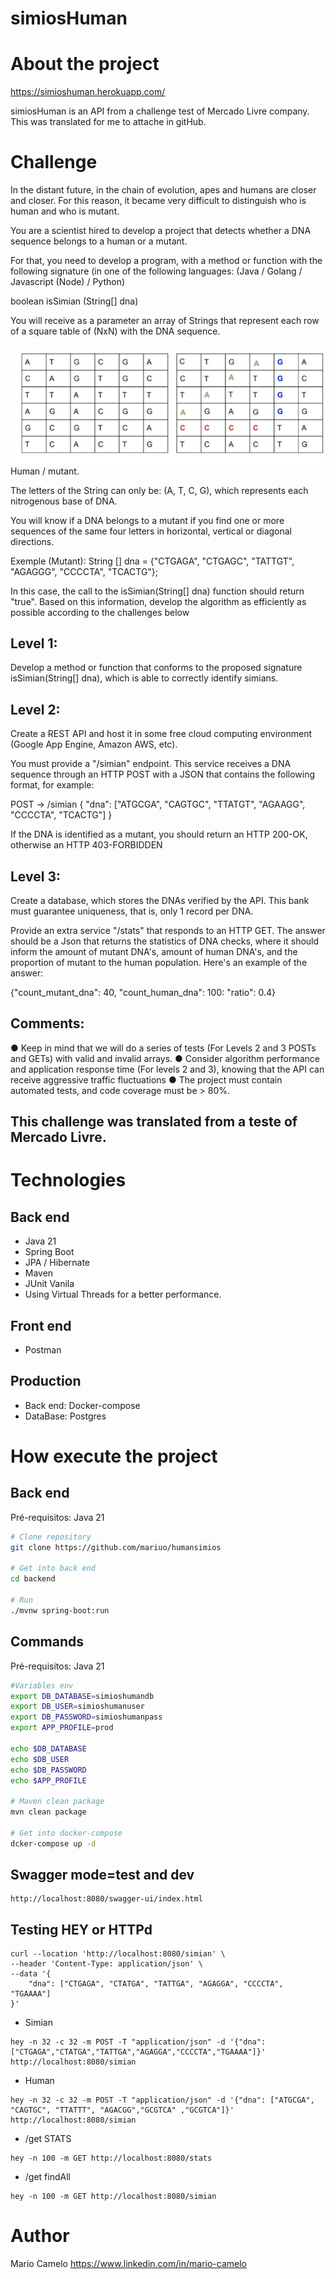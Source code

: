 # simiosHuman

# About the project
https://simioshuman.herokuapp.com/

simiosHuman is an API from a challenge test of Mercado Livre company. This was translated for me to attache in gitHub.


# Challenge
In the distant future, in the chain of evolution, apes and humans are closer and closer. For this reason, it became very difficult to distinguish who is human and who is mutant.

You are a scientist hired to develop a project that detects whether a DNA sequence belongs to a human or a mutant.

For that, you need to develop a program, with a method or function with the following signature (in one of the following languages: (Java / Golang / Javascript (Node) / Python)

boolean isSimian (String[] dna)

You will receive as a parameter an array of Strings that represent each row of a square table of (NxN) with the DNA sequence.

![Web 1](https://raw.githubusercontent.com/mariuo/simiosHuman/main/dna.png)
Human / mutant.

The letters of the String can only be: (A, T, C, G), which represents each nitrogenous base of DNA.

You will know if a DNA belongs to a mutant if you find one or more sequences of the same four letters in horizontal, vertical or diagonal directions.

Exemple (Mutant):
String [] dna = {"CTGAGA", "CTGAGC", "TATTGT", "AGAGGG", "CCCCTA", "TCACTG"};

In this case, the call to the isSimian(String[] dna) function should return "true".
Based on this information, develop the algorithm as efficiently as possible according to the challenges below

## Level 1:
Develop a method or function that conforms to the proposed signature isSimian(String[] dna), 
which is able to correctly identify simians.

## Level 2:
Create a REST API and host it in some free cloud computing environment (Google App Engine, Amazon AWS, etc).

You must provide a "/simian" endpoint. This service receives a DNA sequence through an HTTP POST with a JSON that contains the following format, for example:

POST → /simian
{
"dna": ["ATGCGA", "CAGTGC", "TTATGT", "AGAAGG", "CCCCTA", "TCACTG"]
}

If the DNA is identified as a mutant, you should return an HTTP 200-OK, otherwise an HTTP 403-FORBIDDEN
## Level 3:
Create a database, which stores the DNAs verified by the API. This bank must guarantee uniqueness, that is, only 1 record per DNA.

Provide an extra service "/stats" that responds to an HTTP GET. The answer should be a Json that returns the statistics of DNA checks, where it should inform the amount of mutant DNA's, amount of human DNA's, and the proportion of mutant to the human population.
Here's an example of the answer:

{"count_mutant_dna": 40, "count_human_dna": 100: "ratio": 0.4}

## Comments:
● Keep in mind that we will do a series of tests (For Levels 2 and 3 POSTs and GETs) with
valid and invalid arrays.
● Consider algorithm performance and application response time (For levels 2 and 3), knowing that the API can receive aggressive traffic fluctuations
● The project must contain automated tests, and code coverage must be > 80%.

## This challenge was translated from a teste of Mercado Livre.


# Technologies
## Back end
- Java 21
- Spring Boot
- JPA / Hibernate
- Maven
- JUnit Vanila
- Using Virtual Threads for a better performance.

## Front end
- Postman

## Production
- Back end: Docker-compose
- DataBase: Postgres

# How execute the project

## Back end
Pré-requisitos: Java 21

```bash
# Clone repository
git clone https://github.com/mariuo/humansimios

# Get into back end
cd backend

# Run
./mvnw spring-boot:run
```
## Commands
Pré-requisitos: Java 21

```bash
#Variables env
export DB_DATABASE=simioshumandb
export DB_USER=simioshumanuser
export DB_PASSWORD=simioshumanpass
export APP_PROFILE=prod

echo $DB_DATABASE
echo $DB_USER
echo $DB_PASSWORD
echo $APP_PROFILE

# Maven clean package
mvn clean package

# Get into docker-compose
dcker-compose up -d


```

## Swagger mode=test and dev

````
http://localhost:8080/swagger-ui/index.html
````

## Testing HEY or HTTPd
```
curl --location 'http://localhost:8080/simian' \
--header 'Content-Type: application/json' \
--data '{
    "dna": ["CTGAGA", "CTATGA", "TATTGA", "AGAGGA", "CCCCTA", "TGAAAA"] 
}'
```
- Simian
```
hey -n 32 -c 32 -m POST -T "application/json" -d '{"dna":["CTGAGA","CTATGA","TATTGA","AGAGGA","CCCCTA","TGAAAA"]}' http://localhost:8080/simian
```
- Human
```
hey -n 32 -c 32 -m POST -T "application/json" -d '{"dna": ["ATGCGA", "CAGTGC", "TTATTT", "AGACGG","GCGTCA" ,"GCGTCA"]}' http://localhost:8080/simian
```
- /get STATS
```
hey -n 100 -m GET http://localhost:8080/stats
```
- /get findAll
```
hey -n 100 -m GET http://localhost:8080/simian
```
# Author

Mario Camelo
https://www.linkedin.com/in/mario-camelo

